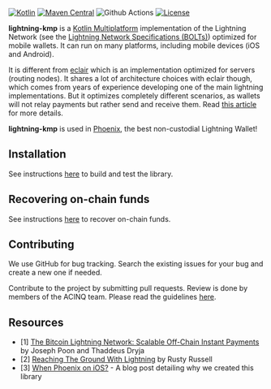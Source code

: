 [![Kotlin](https://img.shields.io/badge/Kotlin-2.1.21-blue.svg?style=flat&logo=kotlin)](http://kotlinlang.org)
[![Maven Central](https://img.shields.io/maven-central/v/fr.acinq.lightning/lightning-kmp-core)](https://search.maven.org/search?q=g:fr.acinq.lightning%20a:lightning-kmp*)
![Github Actions](https://github.com/ACINQ/lightning-kmp/actions/workflows/test.yml/badge.svg)
[![License](https://img.shields.io/badge/license-Apache%202.0-blue.svg)](LICENSE)

**lightning-kmp** is a [Kotlin Multiplatform](https://kotlinlang.org/docs/multiplatform.html) implementation of the Lightning Network (see the [Lightning Network Specifications (BOLTs)](https://github.com/lightning/bolts)) optimized for mobile wallets. It can run on many platforms, including mobile devices (iOS and Android).

It is different from [eclair](https://github.com/ACINQ/eclair) which is an implementation optimized for servers (routing nodes).
It shares a lot of architecture choices with eclair though, which comes from years of experience developing one of the main lightning implementations.
But it optimizes completely different scenarios, as wallets will not relay payments but rather send and receive them.
Read [this article](https://medium.com/@ACINQ/when-ios-cdf798d5f8ef) for more details.

**lightning-kmp** is used in [Phoenix](https://phoenix.acinq.co/), the best non-custodial Lightning Wallet!

## Installation

See instructions [here](https://github.com/ACINQ/lightning-kmp/blob/master/BUILD.md) to build and test the library.

## Recovering on-chain funds

See instructions [here](./RECOVERY.md) to recover on-chain funds.

## Contributing

We use GitHub for bug tracking. Search the existing issues for your bug and create a new one if needed.

Contribute to the project by submitting pull requests.
Review is done by members of the ACINQ team.
Please read the guidelines [here](https://github.com/ACINQ/lightning-kmp/blob/master/CONTRIBUTING.md).

## Resources

* [1] [The Bitcoin Lightning Network: Scalable Off-Chain Instant Payments](https://lightning.network/lightning-network-paper.pdf) by Joseph Poon and Thaddeus Dryja
* [2] [Reaching The Ground With Lightning](https://github.com/ElementsProject/lightning/blob/master/doc/miscellaneous/deployable-lightning.pdf) by Rusty Russell
* [3] [When Phoenix on iOS?](https://medium.com/@ACINQ/when-ios-cdf798d5f8ef) - A blog post detailing why we created this library
